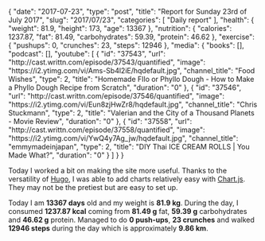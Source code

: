 {
    "date": "2017-07-23",
    "type": "post",
    "title": "Report for Sunday 23rd of July 2017",
    "slug": "2017\/07\/23",
    "categories": [
        "Daily report"
    ],
    "health": {
        "weight": 81.9,
        "height": 173,
        "age": 13367
    },
    "nutrition": {
        "calories": 1237.87,
        "fat": 81.49,
        "carbohydrates": 59.39,
        "protein": 46.62
    },
    "exercise": {
        "pushups": 0,
        "crunches": 23,
        "steps": 12946
    },
    "media": {
        "books": [],
        "podcast": [],
        "youtube": [
            {
                "id": "37543",
                "url": "http:\/\/cast.writtn.com\/episode\/37543\/quantified",
                "image": "https:\/\/i2.ytimg.com\/vi\/Ams-Sb4l2iE\/hqdefault.jpg",
                "channel_title": "Food Wishes",
                "type": 2,
                "title": "Homemade FIlo or Phyllo Dough - How to Make a Phyllo Dough Recipe from Scratch",
                "duration": "0"
            },
            {
                "id": "37546",
                "url": "http:\/\/cast.writtn.com\/episode\/37546\/quantified",
                "image": "https:\/\/i2.ytimg.com\/vi\/Eun8zjHwZr8\/hqdefault.jpg",
                "channel_title": "Chris Stuckmann",
                "type": 2,
                "title": "Valerian and the City of a Thousand Planets - Movie Review",
                "duration": "0"
            },
            {
                "id": "37558",
                "url": "http:\/\/cast.writtn.com\/episode\/37558\/quantified",
                "image": "https:\/\/i2.ytimg.com\/vi\/YwQ4y7Ag_jw\/hqdefault.jpg",
                "channel_title": "emmymadeinjapan",
                "type": 2,
                "title": "DIY Thai ICE CREAM ROLLS | You Made What?",
                "duration": "0"
            }
        ]
    }
}

Today I worked a bit on making the site more useful. Thanks to the versatility
of [Hugo](https://gohugo.io/), I was able to add charts relatively easy with
[Chart.js](http://www.chartjs.org/). They may not be the pretiest but are easy
to set up.


Today I am <strong>13367 days</strong> old and my weight is <strong>81.9 kg</strong>. During the day, I consumed <strong>1237.87 kcal</strong> coming from <strong>81.49 g</strong> fat, <strong>59.39 g</strong> carbohydrates and <strong>46.62 g</strong> protein. Managed to do <strong>0 push-ups</strong>, <strong>23 crunches</strong> and walked <strong>12946 steps</strong> during the day which is approximately <strong>9.86 km</strong>.